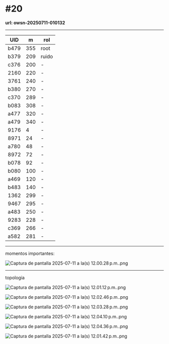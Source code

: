 # #20

**url: owsn-20250711-010132**

---

| UID | m | rol |
| --- | --- | --- |
| b479 | 355 | root |
| b379 | 209 | ruido |
| c376 | 200 | - |
| 2160 | 220 | - |
| 3761 | 240 | - |
| b380 | 270 | - |
| c370 | 289 | - |
| b083 | 308 | - |
| a477 | 320 | - |
| a479 | 340 | - |
| 9176 | 4 | - |
| 8971 | 24 | - |
| a780 | 48 | - |
| 8972 | 72 | - |
| b078 | 92 | - |
| b080 | 100 | - |
| a469 | 120 | - |
| b483 | 140 | - |
| 1362 | 299 | - |
| 9467 | 295 | - |
| a483 | 250 | - |
| 9283 | 228 | - |
| c369 | 266 | - |
| a582 | 281 | - |

---

momentos importantes:

![Captura de pantalla 2025-07-11 a la(s) 12.00.28 p.m..png](#20%2022d14b9843878041b83ec3d8de603451/Captura_de_pantalla_2025-07-11_a_la(s)_12.00.28_p.m..png)

---

topologia

![Captura de pantalla 2025-07-11 a la(s) 12.01.12 p.m..png](#20%2022d14b9843878041b83ec3d8de603451/Captura_de_pantalla_2025-07-11_a_la(s)_12.01.12_p.m..png)

![Captura de pantalla 2025-07-11 a la(s) 12.02.46 p.m..png](#20%2022d14b9843878041b83ec3d8de603451/Captura_de_pantalla_2025-07-11_a_la(s)_12.02.46_p.m..png)

![Captura de pantalla 2025-07-11 a la(s) 12.03.28 p.m..png](#20%2022d14b9843878041b83ec3d8de603451/Captura_de_pantalla_2025-07-11_a_la(s)_12.03.28_p.m..png)

![Captura de pantalla 2025-07-11 a la(s) 12.04.10 p.m..png](#20%2022d14b9843878041b83ec3d8de603451/Captura_de_pantalla_2025-07-11_a_la(s)_12.04.10_p.m..png)

![Captura de pantalla 2025-07-11 a la(s) 12.04.36 p.m..png](#20%2022d14b9843878041b83ec3d8de603451/Captura_de_pantalla_2025-07-11_a_la(s)_12.04.36_p.m..png)

![Captura de pantalla 2025-07-11 a la(s) 12.01.42 p.m..png](#20%2022d14b9843878041b83ec3d8de603451/Captura_de_pantalla_2025-07-11_a_la(s)_12.01.42_p.m..png)